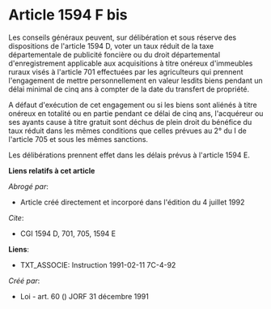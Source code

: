 # Article 1594 F bis

Les conseils généraux peuvent, sur délibération et sous réserve des dispositions de l'article 1594 D, voter un taux réduit de
la taxe départementale de publicité foncière ou du droit départemental d'enregistrement applicable aux acquisitions à titre
onéreux d'immeubles ruraux visés à l'article 701 effectuées par les agriculteurs qui prennent l'engagement de mettre
personnellement en valeur lesdits biens pendant un délai minimal de cinq ans à compter de la date du transfert de propriété.

A défaut d'exécution de cet engagement ou si les biens sont aliénés à titre onéreux en totalité ou en partie pendant ce délai
de cinq ans, l'acquéreur ou ses ayants cause à titre gratuit sont déchus de plein droit du bénéfice du taux réduit dans les
mêmes conditions que celles prévues au 2° du I de l'article 705 et sous les mêmes sanctions.

Les délibérations prennent effet dans les délais prévus à l'article 1594 E.

**Liens relatifs à cet article**

_Abrogé par_:

  - Article créé directement et incorporé dans l'édition du 4 juillet 1992

_Cite_:

  - CGI 1594 D, 701, 705, 1594 E

**Liens**:

  - TXT_ASSOCIE: Instruction 1991-02-11 7C-4-92

_Créé par_:

  - Loi - art. 60 () JORF 31 décembre 1991

